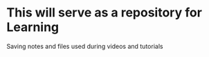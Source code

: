 # This will serve as a repository for Learning
Saving notes and files used during videos and tutorials
